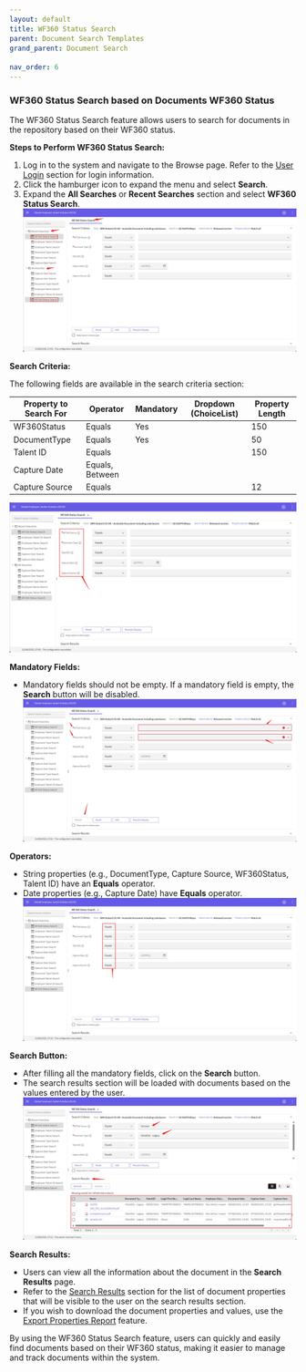 ```yaml
---
layout: default
title: WF360 Status Search
parent: Document Search Templates
grand_parent: Document Search

nav_order: 6
---
```

### WF360 Status Search based on Documents WF360 Status
The WF360 Status Search feature allows users to search for documents in the repository based on their WF360 status.

**Steps to Perform WF360 Status Search:**

1. Log in to the system and navigate to the Browse page. Refer to the [User Login](https://pages.github.ibm.com/Global-EJS/GEJS-Australia-EDM-User-Manual/docs/UserLogin.html) section for login information.
2. Click the hamburger icon to expand the menu and select **Search**.
3. Expand the **All Searches** or **Recent Searches** section and select **WF360 Status Search**.
![image](assets/images/wf1.png)

**Search Criteria:**

The following fields are available in the search criteria section:

| Property to Search For | Operator | Mandatory | Dropdown (ChoiceList) | Property Length |
| --- | --- | --- | --- | --- |
| WF360Status | Equals | Yes |  | 150 |
| DocumentType | Equals | Yes |  | 50 |
| Talent ID | Equals |  |  | 150 |
| Capture Date | Equals, Between |  |  |  |
| Capture Source | Equals |  |  | 12 |

![image](assets/images/wf2.png)

**Mandatory Fields:**

* Mandatory fields should not be empty. If a mandatory field is empty, the **Search** button will be disabled.
![image](assets/images/wf3.png)

**Operators:**

* String properties (e.g., DocumentType, Capture Source, WF360Status, Talent ID) have an **Equals** operator.
* Date properties (e.g., Capture Date) have **Equals** operator.
![image](assets/images/wf4.png)

**Search Button:**

* After filling all the mandatory fields, click on the **Search** button.
* The search results section will be loaded with documents based on the values entered by the user.
![image](assets/images/wf5.png)

**Search Results:**

* Users can view all the information about the document in the **Search Results** page.
* Refer to the [Search Results](https://pages.github.ibm.com/Global-EJS/GEJS-Australia-EDM-User-Manual/docs/DocumentSearch/CommonFunctionalities/SearchResults.html) section for the list of document properties that will be visible to the user on the search results section.
* If you wish to download the document properties and values, use the [Export Properties Report](https://pages.github.ibm.com/Global-EJS/GEJS-Australia-EDM-User-Manual/docs/Actions/Export.html) feature.

By using the WF360 Status Search feature, users can quickly and easily find documents based on their WF360 status, making it easier to manage and track documents within the system.